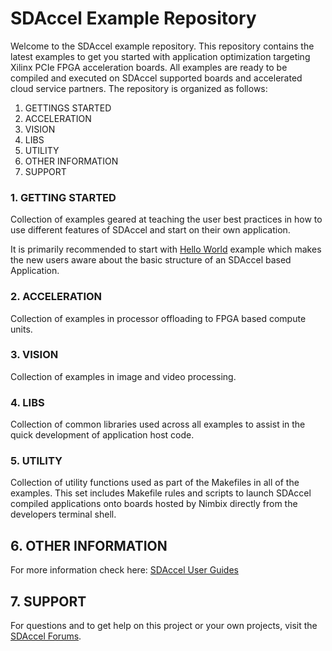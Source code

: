 SDAccel Example Repository
===========================

Welcome to the SDAccel example repository. This repository contains the latest examples to get you started with application optimization targeting Xilinx PCIe FPGA acceleration boards. All examples are ready to be compiled and executed on SDAccel supported boards and accelerated cloud service partners. The repository is organized as follows:

1. GETTINGS STARTED
2. ACCELERATION
3. VISION
4. LIBS
5. UTILITY
6. OTHER INFORMATION
7. SUPPORT


### 1. GETTING STARTED

Collection of examples geared at teaching the user best practices in how to use different features of SDAccel and start on their own application.

It is primarily recommended to start with [Hello World][] example which makes the new users aware about the basic structure of an SDAccel based Application. 

### 2. ACCELERATION

Collection of examples in processor offloading to FPGA based compute units.

### 3. VISION

Collection of examples in image and video processing. 

### 4. LIBS

Collection of common libraries used across all examples to assist in the quick development of application host code. 

### 5. UTILITY

Collection of utility functions used as part of the Makefiles in all of the examples. This set includes Makefile rules and scripts to launch SDAccel compiled applications onto boards hosted by Nimbix directly from the developers terminal shell. 


## 6. OTHER INFORMATION

For more information check here:
[SDAccel User Guides][]

## 7. SUPPORT
For questions and to get help on this project or your own projects, visit the [SDAccel Forums][].


[Hello World]: getting_started/host/helloworld_c/
[SDAccel Forums]: https://forums.xilinx.com/t5/SDAccel/bd-p/SDx
[SDAccel User Guides]: http://www.xilinx.com/support/documentation-navigation/development-tools/software-development/sdaccel.html?resultsTablePreSelect=documenttype:SeeAll#documentation


